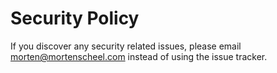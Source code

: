 # Security Policy

If you discover any security related issues, please email morten@mortenscheel.com instead of using the issue tracker.
